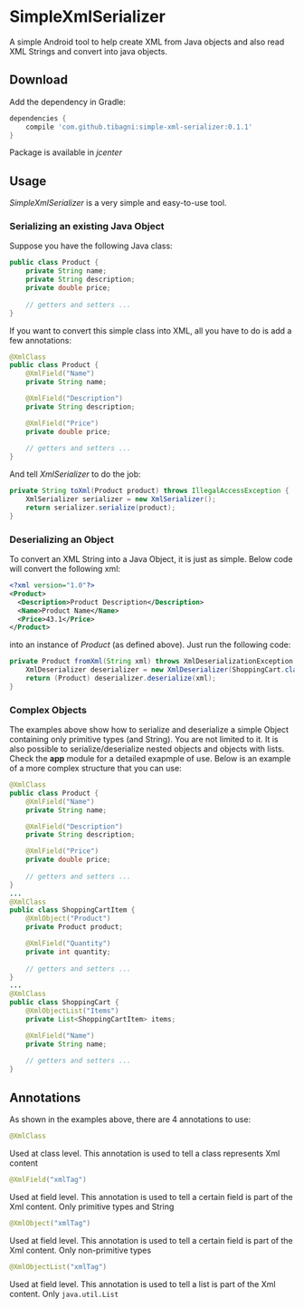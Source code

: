 # SimpleXmlSerializer
A simple Android tool to help create XML from Java objects and also read XML Strings and convert into java objects.
## Download
Add the dependency in Gradle:
```gradle
dependencies {
    compile 'com.github.tibagni:simple-xml-serializer:0.1.1'
}
```
Package is available in *jcenter*
## Usage
*SimpleXmlSerializer* is a very simple and easy-to-use tool.
### Serializing an existing Java Object
Suppose you have the following Java class:
```java
public class Product {
    private String name;
    private String description;
    private double price;
    
    // getters and setters ...
}
```
If you want to convert this simple class into XML, all you have to do is add a few annotations:
```java
@XmlClass
public class Product {
    @XmlField("Name")
    private String name;

    @XmlField("Description")
    private String description;

    @XmlField("Price")
    private double price;
    
    // getters and setters ...
}
```
And tell *XmlSerializer* to do the job:
```java
private String toXml(Product product) throws IllegalAccessException {
    XmlSerializer serializer = new XmlSerializer();
    return serializer.serialize(product);
}
```
### Deserializing an Object
To convert an XML String into a Java Object, it is just as simple. Below code will convert the following xml:
```xml
<?xml version="1.0"?>
<Product>
  <Description>Product Description</Description>
  <Name>Product Name</Name>
  <Price>43.1</Price>
</Product>
```
into an instance of *Product* (as defined above). Just run the following code:
```java
private Product fromXml(String xml) throws XmlDeserializationException {
    XmlDeserializer deserializer = new XmlDeserializer(ShoppingCart.class);;
    return (Product) deserializer.deserialize(xml);
}
```
### Complex Objects
The examples above show how to serialize and deserialize a simple Object containing only primitive types (and String).
You are not limited to it. It is also possible to serialize/deserialize nested objects and objects with lists.
Check the **app** module for a detailed exapmple of use.
Below is an example of a more complex structure that you can use:
```java
@XmlClass
public class Product {
    @XmlField("Name")
    private String name;

    @XmlField("Description")
    private String description;

    @XmlField("Price")
    private double price;
    
    // getters and setters ...
}
...
@XmlClass
public class ShoppingCartItem {
    @XmlObject("Product")
    private Product product;

    @XmlField("Quantity")
    private int quantity;
    
    // getters and setters ...
}
...
@XmlClass
public class ShoppingCart {
    @XmlObjectList("Items")
    private List<ShoppingCartItem> items;

    @XmlField("Name")
    private String name;
    
    // getters and setters ...
}
```

## Annotations
As shown in the examples above, there are 4 annotations to use:
```java 
@XmlClass
```
Used at class level. This annotation is used to tell a class represents Xml content
```java 
@XmlField("xmlTag")
```
Used at field level. This annotation is used to tell a certain field is part of the Xml content. Only primitive types and String
```java 
@XmlObject("xmlTag")
```
Used at field level. This annotation is used to tell a certain field is part of the Xml content. Only non-primitive types
```java 
@XmlObjectList("xmlTag")
```
Used at field level. This annotation is used to tell a list is part of the Xml content. Only `java.util.List`
